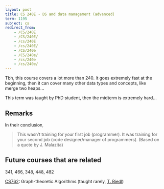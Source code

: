 ```yaml
---
layout: post
title: CS 240E - DS and data management (advanced)
term: 1195
subject: cs
redirect_from:
    - /CS/240E
    - /CS/240E/
    - /cs/240E
    - /cs/240E/
    - /CS/240e
    - /CS/240e/
    - /cs/240e
    - /cs/240e/
---
```


Tbh, this course covers a lot more than 240. It goes extremely fast at the beginning, then it can cover many other data types and concepts, like merge two heaps...

This term was taught by PhD student, then the midterm is extremely hard...

## Remarks
In their conclusion,

> This wasn’t training for your first job (programmer). It was training for your second job (code designer/manager of programmers).
(Based on a quote by J. Malazita)

## Future courses that are related

341, 466, 348, 448, 482

[CS762](https://cs.uwaterloo.ca/~biedl/cs762/): Graph-theoretic Algorithms (taught rarely, [T. Biedl](https://cs.uwaterloo.ca/~biedl/))
